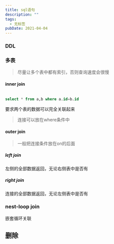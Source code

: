 ```yaml
---
title: sql语句
description: ""
tags:
  - 无标签
pubDate: 2021-04-04
---
```



### DDL



### 多表



> 尽量让多个表中都有索引，否则查询速度会很慢



#### inner join



```sql

select * from a,b where a.id=b.id

```



要求两个表的数据可以完全关联起来



> 连接可以放在where条件中



#### outer join



> 一般把连接条件放在on的后面



##### left join



左侧的全部数据返回，无论右侧表中是否有



##### right join



连接的全部数据返回，无论左侧表中是否有



### nest-loop join



嵌套循环关联



## 删除






